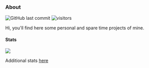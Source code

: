 ### About

![GitHub last commit](https://img.shields.io/github/last-commit/pmazz/pmazz?label=last%20updated)
![visitors](https://visitor-badge.glitch.me/badge?page_id=pmazz.pmazz)

Hi, you'll find here some personal and spare time projects of mine.

#### Stats

![](https://github-readme-stats.vercel.app/api?username=pmazz&hide_title=true&show_icons=true&count_private=true&hide_rank=true&include_all_commits=true)

Additional stats [here](https://profile-summary-for-github.com/user/pmazz)

<!--
[![Linkedin Badge](https://img.shields.io/badge/-LinkedIn-0e76a8?logo=Linkedin&logoColor=white)](https://linkedin.com/in/mazzini)

**pmazz/pmazz** is a ✨ _special_ ✨ repository because its `README.md` (this file) appears on your GitHub profile.

<details>
<summary>:zap: Recent GitHub Activity</summary>
Here are some ideas to get you started:

- 🔭 I’m currently working on ...
- 💬 Ask me about ...
- 📫 How to reach me: ...
</details>
-->
